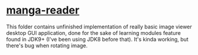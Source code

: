 # [manga-reader](./manga-reader)

This folder contains unfinished implementation of really basic image viewer desktop GUI application, done for the sake of learning modules feature found in JDK9+ (I've been using JDK8 before that). It's kinda working, but there's bug when rotating image.